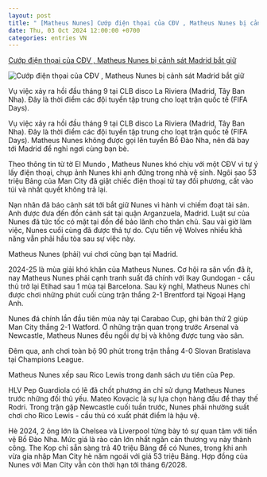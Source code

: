 ```yaml
---
layout: post
title: " [Matheus Nunes] Cướp điện thọai của CĐV , Matheus Nunes bị cảnh sát Madrid bắt giữ"
date: Thu, 03 Oct 2024 12:00:00 +0700
categories: entries VN
---
```

[Cướp điện thọai của CĐV , Matheus Nunes bị cảnh sát Madrid bắt giữ](https://soha.vn/cuop-dien-thoai-cua-cdv-sao-man-city-bi-bat-giu-198241002163407123.htm)

![Cướp điện thọai của CĐV , Matheus Nunes bị cảnh sát Madrid bắt giữ](https://sohanews.sohacdn.com/zoom/600_315/160588918557773824/2024/10/2/nunes-15484007-172786159441392797505-0-0-377-720-crop-1727861604915542451106.png)

Vụ việc xảy ra hồi đầu tháng 9 tại CLB disco La Riviera (Madrid, Tây Ban Nha). Đây là thời điểm các đội tuyển tập trung cho loạt trận quốc tế (FIFA Days).

Vụ việc xảy ra hồi đầu tháng 9 tại CLB disco La Riviera (Madrid, Tây Ban Nha). Đây là thời điểm các đội tuyển tập trung cho loạt trận quốc tế (FIFA Days). Matheus Nunes không được gọi lên tuyển Bồ Đào Nha, nên đã bay tới Madrid để nghỉ ngơi cùng bạn bè.

Theo thông tin từ tờ El Mundo , Matheus Nunes khó chịu với một CĐV vì tự ý lấy điện thoại, chụp ảnh Nunes khi anh đứng trong nhà vệ sinh. Ngôi sao 53 triệu Bảng của Man City đã giật chiếc điện thoại từ tay đối phương, cất vào túi và nhất quyết không trả lại.

Nạn nhân đã báo cảnh sát tới bắt giữ Nunes vì hành vi chiếm đoạt tài sản. Anh được đưa đến đồn cảnh sát tại quận Arganzuela, Madrid. Luật sư của Nunes đã tức tốc có mặt tại đồn để bảo lãnh cho thân chủ. Sau vài giờ làm việc, Nunes cuối cùng đã được thả tự do. Cựu tiền vệ Wolves nhiều khả năng vẫn phải hầu tòa sau sự việc này.

Matheus Nunes (phải) vui chơi cùng bạn tại Madrid.

2024-25 là mùa giải khó khăn của Matheus Nunes. Cơ hội ra sân vốn đã ít, nay Matheus Nunes phải cạnh tranh suất đá chính với Ikay Gundogan - cầu thủ trở lại Etihad sau 1 mùa tại Barcelona. Sau kỳ nghỉ, Matheus Nunes chỉ được chơi những phút cuối cùng trận thắng 2-1 Brentford tại Ngoại Hạng Anh.

Nunes đá chính lần đầu tiên mùa này tại Carabao Cup, ghi bàn thứ 2 giúp Man City thắng 2-1 Watford. Ở những trận quan trọng trước Arsenal và Newcastle, Matheus Nunes đều ngồi dự bị và không được tung vào sân.

Đêm qua, anh chơi toàn bộ 90 phút trong trận thắng 4-0 Slovan Bratislava tại Champions League.

Matheus Nunes xếp sau Rico Lewis trong danh sách ưu tiên của Pep.

HLV Pep Guardiola có lẽ đã chốt phương án chỉ sử dụng Matheus Nunes trước những đối thủ yếu. Mateo Kovacic là sự lựa chọn hàng đầu để thay thế Rodri. Trong trận gặp Newcastle cuối tuần trước, Nunes phải nhường suất chơi cho Rico Lewis - cầu thủ có xuất phát điểm là hậu vệ.

Hè 2024, 2 ông lớn là Chelsea và Liverpool từng bày tỏ sự quan tâm với tiền vệ Bồ Đào Nha. Mức giá là rào cản lớn nhất ngăn cản thương vụ này thành công. The Kop chỉ sẵn sàng trả 40 triệu Bảng để có Nunes, trong khi anh vừa gia nhập Man City hè năm ngoái với giá 53 triệu Bảng. Hợp đồng của Nunes với Man City vẫn còn thời hạn tới tháng 6/2028.

